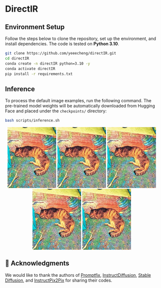 # DirectIR

## Environment Setup

Follow the steps below to clone the repository, set up the environment, and install dependencies. The code is tested on **Python 3.10**.

```bash
git clone https://github.com/yeeecheng/directIR.git
cd directIR
conda create -n directIR python=3.10 -y
conda activate directIR
pip install -r requirements.txt
```

## Inference

To process the default image examples, run the following command. The pre-trained model weights will be automatically downloaded from Hugging Face and placed under the `checkpoints/` directory:

```bash
bash scripts/inference.sh
```

<div style="text-align: center;">
  <img src="https://github.com/yeeecheng/directIR/blob/main/validation_results/cat.jpg" alt="cat1" style="height: 200px; width: auto;">
  <img src="https://github.com/yeeecheng/directIR/blob/main/validation_results/cat.jpg" alt="cat2" style="height: 200px; width: auto;">
  <img src="https://github.com/yeeecheng/directIR/blob/main/validation_results/cat.jpg" alt="cat3" style="height: 200px; width: auto;">
  <img src="https://github.com/yeeecheng/directIR/blob/main/validation_results/cat.jpg" alt="cat3" style="height: 200px; width: auto;">
  <img src="https://github.com/yeeecheng/directIR/blob/main/validation_results/cat.jpg" alt="cat3" style="height: 200px; width: auto;">
</div>


## 🙏 Acknowledgments

We would like to thank the authors of [Promptfix](https://github.com/yeates/PromptFix), [InstructDiffusion](https://github.com/cientgu/InstructDiffusion), [Stable Diffusion](https://github.com/CompVis/stable-diffusion), and [InstructPix2Pix](https://github.com/timothybrooks/instruct-pix2pix) for sharing their codes.
